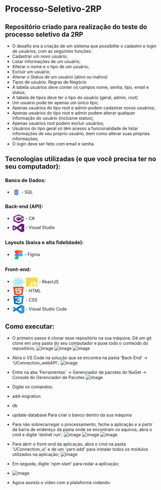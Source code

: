 # Processo-Seletivo-2RP
## Repositório criado para realização do teste do processo seletivo da 2RP
- O desafio era a criação de um sistema que possibilite o cadastro e login de usuários,
com as seguintes funções:
- Cadastrar um novo usuário;
- Listar informações de um usuário;
- Alterar o nome e o tipo de um usuário;
- Excluir um usuário;
- Alterar o Status de um usuário (ativo ou inativo)
- Tipos de usuário.
Regras de Negócio
- A tabela usuários deve conter os campos nome, senha, tipo, email e
status;
- A tabela de tipos deve ter o tipo do usuário (geral, admin, root)
- Um usuário pode ter apenas um único tipo;
- Apenas usuários do tipo root e admin podem cadastrar novos usuários;
- Apenas usuários do tipo root e admin podem alterar qualquer informação do usuário (inclusive status);
- Apenas usuários root podem excluir usuários;
- Usuários do tipo geral só têm acesso a funcionalidade de listar informações de seu próprio usuário, bem como alterar suas próprias informações;
- O login deve ser feito com email e senha.

## Tecnologias utilizadas (e que você precisa ter no seu computador):
### Banco de Dados:
- <img align="center" alt="SQL" width="26px" src="https://raw.githubusercontent.com/github/explore/80688e429a7d4ef2fca1e82350fe8e3517d3494d/topics/sql/sql.png" /> - SQL
### Back-end (API): 
- <img align="center" alt="logo-Csharp" height="30" width="40" src="https://raw.githubusercontent.com/devicons/devicon/master/icons/csharp/csharp-original.svg"> - C# 
- <img align="center" alt="logo_visual_studio" height="30" width="40" src="https://raw.githubusercontent.com/devicons/devicon/9f4f5cdb393299a81125eb5127929ea7bfe42889/icons/visualstudio/visualstudio-plain.svg"> - Visual Studio

### Layouts (baixa e alta fidelidade): 
- <img align="center" alt="logo_figma" height="30" width="40" src="https://raw.githubusercontent.com/devicons/devicon/9f4f5cdb393299a81125eb5127929ea7bfe42889/icons/figma/figma-original.svg">- Figma

### Front-end: 
- <img align="center" alt="logo-React" height="30" width="40" src="https://raw.githubusercontent.com/devicons/devicon/master/icons/react/react-original.svg"> <img align="center" alt="logo-JavaScript" height="30" width="40" src="https://raw.githubusercontent.com/devicons/devicon/master/icons/javascript/javascript-plain.svg"> - ReactJS
- <img align="center" alt="logo-HTML" height="30" width="40" src="https://raw.githubusercontent.com/devicons/devicon/master/icons/html5/html5-original.svg"> - HTML
- <img align="center" alt="logo-CSS" height="30" width="40" src="https://raw.githubusercontent.com/devicons/devicon/master/icons/css3/css3-original.svg"> - CSS
- <img align="center" alt="logo_VS_code" height="30" width="40" src="https://raw.githubusercontent.com/devicons/devicon/9f4f5cdb393299a81125eb5127929ea7bfe42889/icons/vscode/vscode-original.svg"> - Visual Studio Code

## Como executar:
- O primeiro passo é clonar esse repositório na sua máquina. Dê um git clone em uma pasta do seu computador e puxe todo o conteúdo do repositório;
![image](https://user-images.githubusercontent.com/82414372/183323475-ad158478-4b0e-4fd3-ad12-dc91a411f056.png)
![image](https://user-images.githubusercontent.com/82414372/139128823-ff065a72-ef85-4fa0-9a44-ce42be7597cd.png)
![image](https://user-images.githubusercontent.com/82414372/139128835-9f3437e5-ddf4-4327-b7f7-596120011dec.png)

- Abra o VS Code na solução que se encontra na pasta 'Back-End' -> 'UConnection_webAPI';
![image](https://user-images.githubusercontent.com/82414372/183323652-ef314dd8-9d53-4aa2-b01f-3d98fccc03e6.png)

- Entre na aba 'Ferramentas' -> Gerenciador de pacotes do NuGet -> Console do Gerenciador de Pacotes
![image](https://user-images.githubusercontent.com/82414372/183323078-edf24338-f249-43bf-ae87-3b72bfb1f2aa.png)

- Digite os comandos:
- add-migration
- db
- update-database
Para criar o banco dentro da sua máquina

- Para não sobrecarregar o processamento, feche a aplicação e a partir da barra de endereço da pasta onde se encontram os aquivos, abra o cmd e digite 'dotnet run';
![image](https://user-images.githubusercontent.com/82414372/139129151-62f419bb-dfff-4421-89fc-ebd0f64dded8.png)
![image](https://user-images.githubusercontent.com/82414372/139129188-59ec8f60-0f21-4736-9c53-f4362eedd15f.png)
![image](https://user-images.githubusercontent.com/82414372/139129203-c86aca5a-35c8-42c3-82c5-c632f47799f4.png)

- Para abrir o front-end da aplicação, abra o cmd na pasta 'UConnection_ui' e de um 'yarn add' para instalar todos os módulos utilizados na aplicação;
![image](https://user-images.githubusercontent.com/82414372/183323746-4d0a4cd7-0ecc-4bef-8362-f86a8faa641f.png)

- Em seguida, digite 'npm start' para rodar a aplicação;
- ![image](https://user-images.githubusercontent.com/82414372/183323791-1ac734eb-f4e6-4ac4-8a08-703068170c28.png)

- Agora assista o vídeo com a plataforma rodando:
